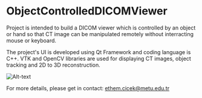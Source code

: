 # ObjectControlledDICOMViewer

Project is intended to build a DICOM viewer which is controlled by an object or hand so that CT image can be manipulated remotely without interracting mouse or keyboard.

The project's UI is developed using Qt Framework and coding language is C++. VTK and OpenCV libraries are used for displaying CT images, object tracking and 2D to 3D reconstruction.


![Alt-text](https://media.giphy.com/media/MY1a21g2gjY36IavCg/giphy.gif)



For more details, please get in contact: ethem.cicek@metu.edu.tr
